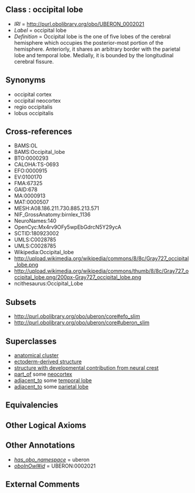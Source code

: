 
## Class : occipital lobe

 * *IRI* = http://purl.obolibrary.org/obo/UBERON_0002021
 * *Label* = occipital lobe
 * *Definition* = Occipital lobe is the one of five lobes of the cerebral hemisphere which occupies the posterior-most portion of the hemisphere. Anteriorly, it shares an arbitrary border with the parietal lobe and temporal lobe. Medially, it is bounded by the longitudinal cerebral fissure.

## Synonyms

 * occipital cortex
 * occipital neocortex
 * regio occipitalis
 * lobus occipitalis

## Cross-references

 * BAMS:OL
 * BAMS:Occipital_lobe
 * BTO:0000293
 * CALOHA:TS-0693
 * EFO:0000915
 * EV:0100170
 * FMA:67325
 * GAID:678
 * MA:0000913
 * MAT:0000507
 * MESH:A08.186.211.730.885.213.571
 * NIF_GrossAnatomy:birnlex_1136
 * NeuroNames:140
 * OpenCyc:Mx4rv9OFy5wpEbGdrcN5Y29ycA
 * SCTID:180923002
 * UMLS:C0028785
 * UMLS:C0028785
 * Wikipedia:Occipital_lobe
 * http://upload.wikimedia.org/wikipedia/commons/8/8c/Gray727_occipital_lobe.png
 * http://upload.wikimedia.org/wikipedia/commons/thumb/8/8c/Gray727_occipital_lobe.png/200px-Gray727_occipital_lobe.png
 * ncithesaurus:Occipital_Lobe

## Subsets

 * http://purl.obolibrary.org/obo/uberon/core#efo_slim
 * http://purl.obolibrary.org/obo/uberon/core#uberon_slim

## Superclasses

 * [anatomical cluster](../../UBERON/77/UBERON_0000477.md)
 * [ectoderm-derived structure](../../UBERON/21/UBERON_0004121.md)
 * [structure with developmental contribution from neural crest](../../UBERON/14/UBERON_0010314.md)
 * [part_of](../../BFO/50/BFO_0000050.md) some [neocortex](../../UBERON/50/UBERON_0001950.md)
 * [adjacent_to](../../RO/20/RO_0002220.md) some [temporal lobe](../../UBERON/71/UBERON_0001871.md)
 * [adjacent_to](../../RO/20/RO_0002220.md) some [parietal lobe](../../UBERON/72/UBERON_0001872.md)

## Equivalencies


## Other Logical Axioms


## Other Annotations

 * *[has_obo_namespace](../../ce/oboInOwl#hasOBONamespace.md)* = uberon
 * *[oboInOwl#id](../../id/oboInOwl#id.md)* = UBERON:0002021

## External Comments

